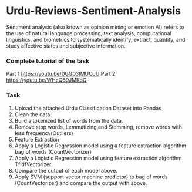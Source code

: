 
# Urdu-Reviews-Sentiment-Analysis
Sentiment analysis (also known as opinion mining or emotion AI) refers to the use of natural language processing, text analysis, computational linguistics, and biometrics to systematically identify, extract, quantify, and study affective states and subjective information.

### Complete tutorial of the task
Part 1
https://youtu.be/0GG03IMUQJU
Part 2
https://youtu.be/WHcQ69JMKoQ

### Task
1. Upload the attached Urdu Classification Dataset into Pandas
2. Clean the data.
3. Build a tokenized list of words from the data.
4. Remove stop words, Lemmatizing and Stemming, remove words with less frequency(Outliers)
5. Feature Extraction
6. Apply a Logistic Regression model using a feature extraction algorithm bag of words (CountVectorizer)
7. Apply a Logistic Regression model using feature extraction algorithm TfidfVectorizer.
8. Compare the output of each model above.
9. Apply SVM (support vector machine predictor) to bag of words (CountVectorizer) and compare the output with above.

